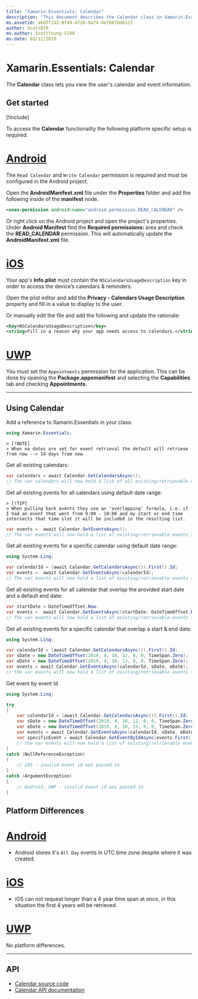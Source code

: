 ```yaml
---
title: "Xamarin.Essentials: Calendar"
description: "This document describes the Calendar class in Xamarin.Essentials, which lets you view the user's calendar and event information."
ms.assetid: a6d5f2a2-0f49-4726-9a74-8e7667ddb127
author: ScottBTR
ms.author: ScottYoung-5180
ms.date: 03/12/2019
---
```


# Xamarin.Essentials: Calendar

The **Calendar** class lets you view the user's calendar and event information.

## Get started

[!include[](~/essentials/includes/get-started.md)]

To access the **Calendar** functionality the following platform specific setup is required.

# [Android](#tab/android)

The `Read Calendar` and `Write Calendar` permission is required and must be configured in the Android project. 

Open the **AndroidManifest.xml** file under the **Properties** folder and add the following inside of the **manifest** node.

```xml
<uses-permission android:name="android.permission.READ_CALENDAR" />
```

Or right click on the Android project and open the project's properties. Under **Android Manifest** find the **Required permissions:** area and check the **READ_CALENDAR** permission. This will automatically update the **AndroidManifest.xml** file.

# [iOS](#tab/ios)

Your app's **Info.plist** must contain the `NSCalendarsUsageDescription` key in order to access the device’s calendars & reminders.

Open the plist editor and add the **Privacy - Calendars Usage Description** property and fill in a value to display to the user.

Or manually edit the file and add the following and update the rationale:

```xml
<key>NSCalendarsUsageDescription</key>
<string>Fill in a reason why your app needs access to calendars.</string>
```

# [UWP](#tab/uwp)

You must set the `Appointments` permission for the application. This can be done by opening the **Package.appxmanifest** and selecting the **Capabilities** tab and checking **Appointments**.

-----

## Using Calendar

Add a reference to Xamarin.Essentials in your class:

```csharp
using Xamarin.Essentials;
```

```
> [!NOTE]
> When no dates are set for event retrieval the default will retrieve from now --> 14 days from now
```


Get all existing calendars:

```csharp
var calendars = await Calendar.GetCalendarsAsync(); 
// The var calendars will now hold a list of all existing/retrievable calendars. (List<DeviceCalendar>)
```

Get all existing events for all calendars using default date range:
```
> [!TIP]
> When pulling back events they use an 'overlapping' formula, i.e. if I had an event that went from 9:00 - 10:00 and my start or end time intersects that time slot it will be included in the resulting list. 
```
```csharp
var events =  await Calendar.GetEventsAsync(); 
// The var events will now hold a list of existing/retrievable events for all calendars. (List<DeviceEvent>)
```

Get all existing events for a specific calendar using default date range:

```csharp
using System.Linq;

var calendarId = (await Calendar.GetCalendarsAsync()).First().Id;
var events =  await Calendar.GetEventsAsync(calendarId); 
// The var events will now hold a list of existing/retrievable events for our first calendar. (List<DeviceEvent>)
```


Get all existing events for all calendar that overlap the provided start date and a default end date:

```csharp
var startDate = DateTimeOffset.Now.
var events =  await Calendar.GetEventsAsync(startDate: DateTimeOffset.Now.AddDays(14)); 
// The var events will now hold a list of existing/retrievable events for all calendars where events overlap 14 days from now until the default end date (in this case 28 days from now). (List<DeviceEvent>)
```

Get all existing events for a specific calendar that overlap a start & end date:

```csharp
using System.Linq;

var calendarId = (await Calendar.GetCalendarsAsync()).First().Id;
var sDate = new DateTimeOffset(2019, 4, 10, 12, 0, 0, TimeSpan.Zero);
var eDate = new DateTimeOffset(2019, 4, 10, 13, 0, 0, TimeSpan.Zero);
var events = await Calendar.GetEventsAsync(calendarId, sDate, eDate); 
// the var events will now hold a list of existing/retrievable events for our first calendar. where the events timeslot overlaps 2019-04-10 12:00 pm - 2019-04-10 1:00 pm
```

Get event by event Id

```csharp
using System.Linq;

try
{
	var calendarId = (await Calendar.GetCalendarsAsync()).First().Id;
	var sDate = new DateTimeOffset(2019, 4, 10, 12, 0, 0, TimeSpan.Zero);
	var eDate = new DateTimeOffset(2019, 4, 10, 13, 0, 0, TimeSpan.Zero);
	var events = await Calendar.GetEventsAsync(calendarId, sDate, eDate); 
	var specificEvent = await Calendar.GetEventByIdAsync(events.First().Id));
	// the var events will now hold a list of existing/retrievable events for our first calendar. where the events timeslot overlaps 2019-04-10 12:00 pm - 2019-04-10 1:00 pm
}
catch (NullReferenceException)
{
	// iOS - invalid event id was passed in
}
catch (ArgumentException)
{
	// Android, UWP - invalid event id was passed in
}
```

## Platform Differences

# [Android](#tab/android)

- Android stores it's `All Day` events in UTC time zone despite where it was created.

# [iOS](#tab/ios)

- iOS can not request longer than a 4 year time span at once, in this situation the first 4 years will be retrieved.

# [UWP](#tab/uwp)

No platform differences.

-----

## API

- [Calendar source code](https://github.com/xamarin/Essentials/tree/master/Xamarin.Essentials/Calendar)
- [Calendar API documentation](xref:Xamarin.Essentials.Calendar)

